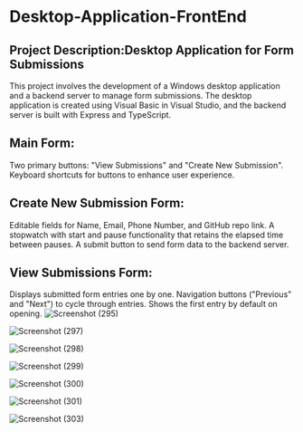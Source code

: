 # Desktop-Application-FrontEnd
## Project Description:Desktop Application for Form Submissions
This project involves the development of a Windows desktop application and a backend server to manage form submissions. The desktop application is created using Visual Basic in Visual Studio, and the backend server is built with Express and TypeScript.

## Main Form:
Two primary buttons: "View Submissions" and "Create New Submission".
Keyboard shortcuts for buttons to enhance user experience.

## Create New Submission Form:
Editable fields for Name, Email, Phone Number, and GitHub repo link.
A stopwatch with start and pause functionality that retains the elapsed time between pauses.
A submit button to send form data to the backend server.

## View Submissions Form:
Displays submitted form entries one by one.
Navigation buttons ("Previous" and "Next") to cycle through entries.
Shows the first entry by default on opening.
![Screenshot (295)](https://github.com/SnehaE-6/Desktop-Application/assets/121658996/7833d401-d9ea-4255-b4bd-569257ac852f)

![Screenshot (297)](https://github.com/SnehaE-6/Desktop-Application/assets/121658996/a626504e-d568-4cf9-aa22-d2a194875792)

![Screenshot (298)](https://github.com/SnehaE-6/Desktop-Application/assets/121658996/703fe228-36e0-4736-974e-7c90306276e6)

![Screenshot (299)](https://github.com/SnehaE-6/Desktop-Application/assets/121658996/baa7ac34-bf1c-40c4-be5f-4ddad6d3e937)

![Screenshot (300)](https://github.com/SnehaE-6/Desktop-Application/assets/121658996/b2014470-bca9-4375-8d25-c5adf0be9cc7)

![Screenshot (301)](https://github.com/SnehaE-6/Desktop-Application/assets/121658996/e5e6d03d-4734-45d2-8597-e282552be565)

![Screenshot (303)](https://github.com/SnehaE-6/Desktop-Application/assets/121658996/0755b3c9-cbe5-4250-9ac0-564a46abb12c)
